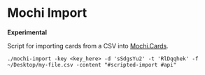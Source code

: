 # Mochi Import

**Experimental**

Script for importing cards from a CSV into [Mochi.Cards](https://mochi.cards/).

```
./mochi-import -key <key_here> -d 'sSdgsYu2' -t 'RlDqqhek' -f ~/Desktop/my-file.csv -content "#scripted-import #api"
```
